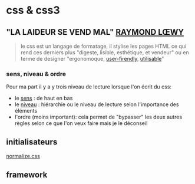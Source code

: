 # css & css3
"LA LAIDEUR SE VEND MAL" [RAYMOND LŒWY](http://www.gallimard.fr/Catalogue/GALLIMARD/Tel/La-laideur-se-vend-mal)
---
> le css est un langage de formatage, il stylise les pages HTML ce qui rend ces derniers plus "digeste, lisible, esthétique, et vendeur" ou en terme de designer "ergonomoque, [user-firendly](#sens), [utilisable](./../graphisme/glossaireDev.md#usabilité)"

### sens, niveau & ordre

Pour ma part il y a y trois niveau de lecture lorsque l'on écrit du css:
- le [sens](#sens) : de haut en bas
- le [niveau](#niveau-&-hiérarchie) : hiérarchie ou le niveau de lecture selon l'importance des éléments
- l'ordre (moins important): cela permet de "bypasser" les deux autres règles selon ce que l'on veux faire mais je le déconseil

## initialisateurs
[normalize.css](cssAndSass/normalize_init.css)

## framework
[]()
